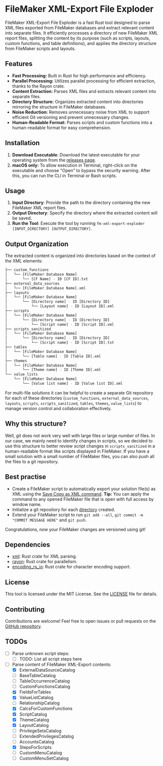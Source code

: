 # FileMaker XML-Export File Exploder

FileMaker XML-Export File Exploder is a fast Rust tool designed to parse XML files exported from FileMaker databases and
extract relevant content into separate files. It efficiently processes a directory of new FileMaker XML report files,
splitting the content by its purpose (such as scripts, layouts, custom functions, and table definitions), and applies
the directory structure from FileMaker scripts and layouts.

## Features

- **Fast Processing:** Built in Rust for high performance and efficiency.
- **Parallel Processing:** Utilizes parallel processing for efficient extraction, thanks to the Rayon crate.
- **Content Extraction:** Parses XML files and extracts relevant content into separate files.
- **Directory Structure:** Organizes extracted content into directories mirroring the structure in FileMaker databases.
- **Noise Reduction:** Removes unnecessary noise from XML to support efficient Git versioning and prevent unnecessary
  changes.
- **Human-Readable Format:** Parses scripts and custom functions into a human-readable format for easy comprehension.

## Installation

1. **Download Executable**: Download the latest executable for your operating system from
   the [releases page](https://github.com/BC-M/fm-xml-export-exploder/releases/latest).
2. __macOS only:__ To allow execution in Terminal, right-click on the executable and choose "Open" to bypass the
   security warning. After this, you can run the CLI in Terminal or Bash scripts.

## Usage

1. **Input Directory**: Provide the path to the directory containing the new FileMaker XML report files.
2. **Output Directory**: Specify the directory where the extracted content will be saved.
3. **Run the Tool**: Execute the tool by running `fm-xml-export-exploder [INPUT_DIRECTORY] [OUTPUT_DIRECTORY]`.

## Output Organization

The extracted content is organized into directories based on the context of the XML elements:

```bash
├── custom_functions
│   └── [FileMaker Database Name]
│       └── [CF Name] - ID [CF ID].txt
├── external_data_sources
│   └── [FileMaker Database Name].xml
├── layouts
│   └── [FileMaker Database Name]
│       └── [Directory name] - ID [Directory ID]
│           └── [Layout name] - ID [Layout ID].xml
├── scripts
│   └── [FileMaker Database Name]
│       └── [Directory name] - ID [Directory ID]
│           └── [Script name] - ID [Script ID].xml
├── scripts_sanitized
│   └── [FileMaker Database Name]
│       └── [Directory name] - ID [Directory ID]
│           └── [Script name] - ID [Script ID].txt
├── tables
│   └── [FileMaker Database Name]
│       └── [Table name] - ID [Table ID].xml
├── themes
│   └── [FileMaker Database Name]
│       └── [Theme name] - ID [Theme ID].xml
└── value_lists
    └── [FileMaker Database Name]
        └── [Value list name] - ID [Value list ID].xml
```
        
For multi-file solutions it can be helpful to create a separate Git repository for each of these
directories (`custom_functions`, `external_data_sources`, `layouts`, `scripts`, `scripts_sanitized`, `tables`, `themes`, `value_lists`)
to manage version control and collaboration effectively.

## Why this structure?

Well, git does not work very well with large files or large *number* of files. In our case, we mainly need to identify
changes in scripts, so we decided to use this structure to better review script changes in `scripts_sanitized` in a
human-readable format like scripts displayed in FileMaker. If you have a small solution with a small number of FileMaker
files, you can also push all the files to a git repository.

## Best practise

- Create a FileMaker script to automatically export your solution file(s) as XML using the [Save Copy as XML
  command](https://help.claris.com/en/pro-help/content/save-a-copy-as-xml.html). __Tip:__ You can apply the command to
  any opened FileMaker file that is open with full access by window name.
- Initialize a git repository for each [directory](#output-organization) created.
- Extend your FileMaker script to run `git add --all`, `git commit -m "COMMIT MESSAGE HERE"` and `git push`.

Congratulations, now your FileMaker changes are versioned using git!

## Dependencies

- [xml](https://crates.io/crates/xml): Rust crate for XML parsing.
- [rayon](https://crates.io/crates/rayon): Rust crate for parallelism.
- [encoding_rs_io](https://crates.io/crates/encoding_rs_io): Rust crate for character encoding support.

## License

This tool is licensed under the MIT License. See the [LICENSE](LICENSE) file for details.

## Contributing

Contributions are welcome! Feel free to open issues or pull requests on
the [GitHub repository](https://github.com/BC-M/fm-xml-export-exploder).

## TODOs

- [ ] Parse unknown script steps:
    - [ ] TODO: List all script steps here
- [ ] Parse content of FileMaker XML-Export contents:
    - [x] ExternalDataSourceCatalog
    - [ ] BaseTableCatalog
    - [ ] TableOccurrenceCatalog
    - [ ] CustomFunctionsCatalog
    - [x] FieldsForTables
    - [x] ValueListCatalog
    - [ ] RelationshipCatalog
    - [x] CalcsForCustomFunctions
    - [x] ScriptCatalog
    - [x] ThemeCatalog
    - [x] LayoutCatalog
    - [ ] PrivilegeSetsCatalog
    - [ ] ExtendedPrivilegesCatalog
    - [ ] AccountsCatalog
    - [x] StepsForScripts
    - [ ] CustomMenuCatalog
    - [ ] CustomMenuSetCatalog
